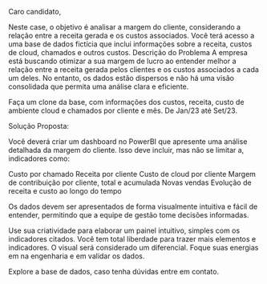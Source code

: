 Caro candidato,

Neste case, o objetivo é analisar a margem do cliente, considerando a relação entre a receita gerada e os custos associados. Você terá acesso a uma base de dados fictícia que inclui informações sobre a receita, custos de cloud, chamados e outros custos.
Descrição do Problema
A empresa está buscando otimizar a sua margem de lucro ao entender melhor a relação entre a receita gerada pelos clientes e os custos associados a cada um deles. No entanto, os dados estão dispersos e não há uma visão consolidada que permita uma análise clara e eficiente.


Faça um clone da base, com informações dos custos, receita, custo de ambiente cloud e chamados por cliente e mês. De Jan/23 até Set/23. 


Solução Proposta:

Você deverá criar um dashboard no PowerBI que apresente uma análise detalhada da margem do cliente. Isso deve incluir, mas não se limitar a, indicadores como:


Custo por chamado
Receita por cliente
Custo de cloud por cliente
Margem de contribuição por cliente, total e acumulada
Novas vendas
Evolução de receita e custo ao longo do tempo


Os dados devem ser apresentados de forma visualmente intuitiva e fácil de entender, permitindo que a equipe de gestão tome decisões informadas.


Use sua criatividade para elaborar um painel intuitivo, simples com os indicadores citados. Você tem total liberdade para trazer mais elementos e indicadores. O visual será considerado um diferencial. Foque suas energias em na engenharia e em validar os dados. 



Explore a base de dados, caso tenha dúvidas entre em contato.
